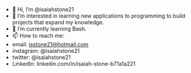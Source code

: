 - 👋 Hi, I’m @isaiahstone21
- 👀 I’m interested in learning new applications to programming to build projects that expand my knowledge. 
- 🌱 I’m currently learning Bash. 
- 📫 How to reach me:
- email: isstone21@hotmail.com
- instagram: @isaiahstone21
- twitter: @isaiahstone21
- LinkedIn: linkedin.com/in/isaiah-stone-b71a1a221

<!---
isaiahstone21/isaiahstone21 is a ✨ special ✨ repository because its `README.md` (this file) appears on your GitHub profile.
You can click the Preview link to take a look at your changes.
--->
